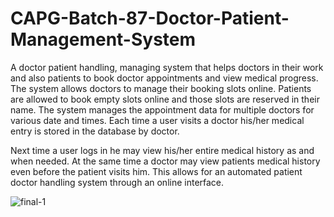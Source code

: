# CAPG-Batch-87-Doctor-Patient-Management-System

A doctor patient handling, managing system that helps doctors in their work and also patients to book doctor appointments and view medical progress. The system allows doctors to manage their booking slots online. Patients are allowed to book empty slots online and those slots are reserved in their name. The system manages the appointment data for multiple doctors for various date and times. Each time a user visits a doctor his/her medical entry is stored in the database by doctor.

Next time a user logs in he may view his/her entire medical history as and when needed. At the same time a doctor may view patients medical history even before the patient visits him. This allows for an automated patient doctor handling system through an online interface.


![final-1](https://user-images.githubusercontent.com/60824597/198195832-e7903c52-6a44-499d-93f3-793ce98a44c8.png)
